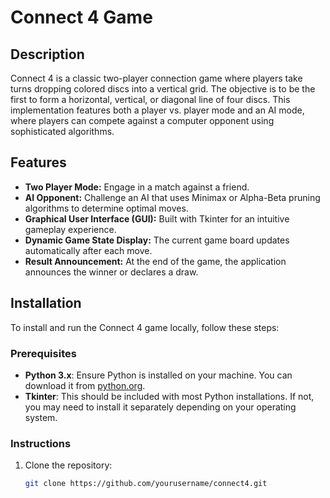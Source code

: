 # Connect 4 Game

## Description
Connect 4 is a classic two-player connection game where players take turns dropping colored discs into a vertical grid. The objective is to be the first to form a horizontal, vertical, or diagonal line of four discs. This implementation features both a player vs. player mode and an AI mode, where players can compete against a computer opponent using sophisticated algorithms.

## Features
- **Two Player Mode:** Engage in a match against a friend.
- **AI Opponent:** Challenge an AI that uses Minimax or Alpha-Beta pruning algorithms to determine optimal moves.
- **Graphical User Interface (GUI):** Built with Tkinter for an intuitive gameplay experience.
- **Dynamic Game State Display:** The current game board updates automatically after each move.
- **Result Announcement:** At the end of the game, the application announces the winner or declares a draw.

## Installation

To install and run the Connect 4 game locally, follow these steps:

### Prerequisites
- **Python 3.x**: Ensure Python is installed on your machine. You can download it from [python.org](https://www.python.org/downloads/).
- **Tkinter**: This should be included with most Python installations. If not, you may need to install it separately depending on your operating system.

### Instructions
1. Clone the repository:
   ```bash
   git clone https://github.com/yourusername/connect4.git
